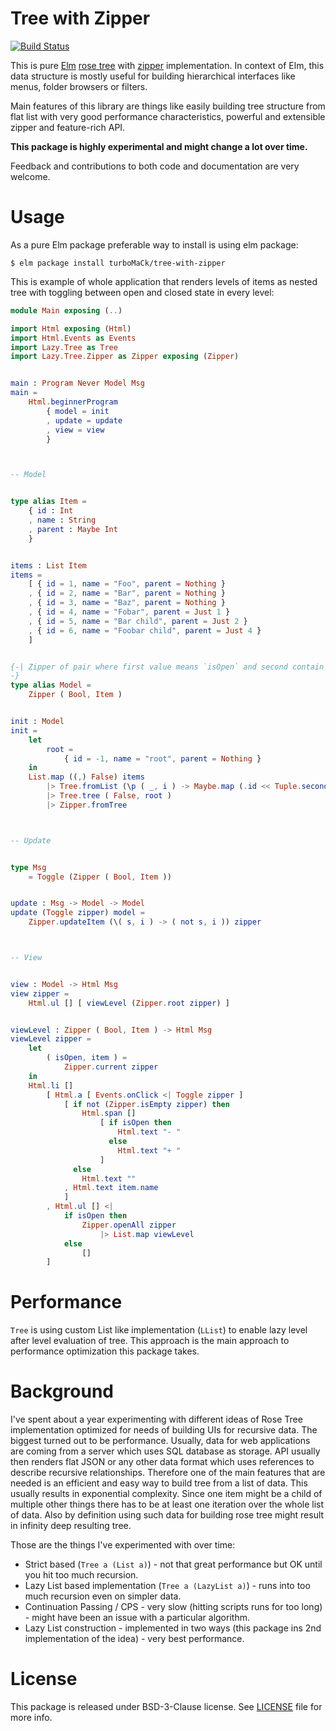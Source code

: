 # Tree with Zipper

[![Build Status](https://travis-ci.org/turboMaCk/tree-with-zipper.svg?branch=master)](https://travis-ci.org/turboMaCk/tree-with-zipper)

This is pure [Elm](http://elm-lang.org/) [rose tree](https://en.wikipedia.org/wiki/Rose_tree)
with [zipper](https://en.wikipedia.org/wiki/Rose_tree) implementation.
In context of Elm, this data structure is mostly useful for building hierarchical interfaces
like menus, folder browsers or filters.

Main features of this library are things like easily building tree structure from flat list
with very good performance characteristics, powerful and extensible zipper and feature-rich API.

__This package is highly experimental and might change a lot over time.__

Feedback and contributions to both code and documentation are very welcome.

# Usage

As a pure Elm package preferable way to install is using elm package:

```
$ elm package install turboMaCk/tree-with-zipper
```

This is example of whole application that renders levels of items as nested tree
with toggling between open and closed state in every level:

```elm
module Main exposing (..)

import Html exposing (Html)
import Html.Events as Events
import Lazy.Tree as Tree
import Lazy.Tree.Zipper as Zipper exposing (Zipper)


main : Program Never Model Msg
main =
    Html.beginnerProgram
        { model = init
        , update = update
        , view = view
        }



-- Model


type alias Item =
    { id : Int
    , name : String
    , parent : Maybe Int
    }


items : List Item
items =
    [ { id = 1, name = "Foo", parent = Nothing }
    , { id = 2, name = "Bar", parent = Nothing }
    , { id = 3, name = "Baz", parent = Nothing }
    , { id = 4, name = "Fobar", parent = Just 1 }
    , { id = 5, name = "Bar child", parent = Just 2 }
    , { id = 6, name = "Foobar child", parent = Just 4 }
    ]


{-| Zipper of pair where first value means `isOpen` and second contain Item details.
-}
type alias Model =
    Zipper ( Bool, Item )


init : Model
init =
    let
        root =
            { id = -1, name = "root", parent = Nothing }
    in
    List.map ((,) False) items
        |> Tree.fromList (\p ( _, i ) -> Maybe.map (.id << Tuple.second) p == i.parent)
        |> Tree.tree ( False, root )
        |> Zipper.fromTree



-- Update


type Msg
    = Toggle (Zipper ( Bool, Item ))


update : Msg -> Model -> Model
update (Toggle zipper) model =
    Zipper.updateItem (\( s, i ) -> ( not s, i )) zipper



-- View


view : Model -> Html Msg
view zipper =
    Html.ul [] [ viewLevel (Zipper.root zipper) ]


viewLevel : Zipper ( Bool, Item ) -> Html Msg
viewLevel zipper =
    let
        ( isOpen, item ) =
            Zipper.current zipper
    in
    Html.li []
        [ Html.a [ Events.onClick <| Toggle zipper ]
            [ if not (Zipper.isEmpty zipper) then
                Html.span []
                    [ if isOpen then
                        Html.text "- "
                      else
                        Html.text "+ "
                    ]
              else
                Html.text ""
            , Html.text item.name
            ]
        , Html.ul [] <|
            if isOpen then
                Zipper.openAll zipper
                    |> List.map viewLevel
            else
                []
        ]
```

# Performance

`Tree` is using custom List like implementation (`LList`) to enable lazy level after level evaluation
of tree. This approach is the main approach to performance optimization this package takes.

# Background

I've spent about a year experimenting with different ideas of Rose Tree implementation
optimized for needs of building UIs for recursive data. The biggest turned out to be performance.
Usually, data for web applications are coming from a server which uses SQL database as storage.
API usually then renders flat JSON or any other data format which uses references to describe recursive relationships.
Therefore one of the main features that are needed is an efficient and easy way to build tree from a list of data.
This usually results in exponential complexity. Since one item might be a child of multiple other things
there has to be at least one iteration over the whole list of data. Also by definition using such data
for building rose tree might result in infinity deep resulting tree.

Those are the things I've experimented with over time:

- Strict based (`Tree a (List a)`) - not that great performance but OK until you hit too much recursion.
- Lazy List based implementation (`Tree a (LazyList a)`) - runs into too much recursion even on simpler data.
- Continuation Passing / CPS - very slow (hitting scripts runs for too long) - might have been an issue with a particular algorithm.
- Lazy List construction - implemented in two ways (this package ins 2nd implementation of the idea) - very best performance.

# License

This package is released under BSD-3-Clause license. See [LICENSE](LICENSE) file for more info.
